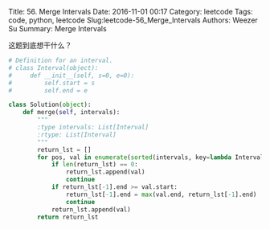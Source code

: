 Title: 56. Merge Intervals 
Date: 2016-11-01 00:17
Category: leetcode
Tags: code, python, leetcode
Slug:leetcode-56_Merge_Intervals 
Authors: Weezer Su
Summary: Merge Intervals

这题到底想干什么？
```python
# Definition for an interval.
# class Interval(object):
#     def __init__(self, s=0, e=0):
#         self.start = s
#         self.end = e

class Solution(object):
    def merge(self, intervals):
        """
        :type intervals: List[Interval]
        :rtype: List[Interval]
        """
        return_lst = []
        for pos, val in enumerate(sorted(intervals, key=lambda Interval: Interval.start)):
            if len(return_lst) == 0:
                return_lst.append(val)
                continue
            if return_lst[-1].end >= val.start:
                return_lst[-1].end = max(val.end, return_lst[-1].end)
                continue
            return_lst.append(val)
        return return_lst
```

